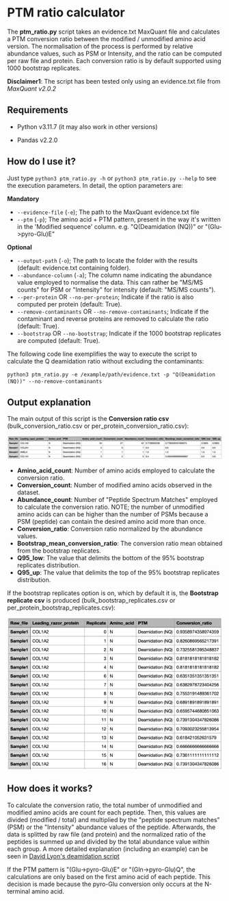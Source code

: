 # PTM ratio calculator

The **ptm_ratio.py** script takes an evidence.txt MaxQuant file and calculates a PTM conversion ratio between the modified / unmodified amino acid version. The normalisation of the process is performed by relative abundance values, such as PSM or Intensity, and the ratio can be computed per raw file and protein. Each conversion ratio is by default supported using 1000 bootstrap replicates.

**Disclaimer1**: The script has been tested only using an evidence.txt file from *MaxQuant v2.0.2*

## Requirements

-   Python v3.11.7 (it may also work in other versions)

-   Pandas v2.2.0

## How do I use it?

Just type `python3 ptm_ratio.py -h` or `python3 ptm_ratio.py --help` to see the execution parameters. In detail, the option parameters are:

**Mandatory**

-   `--evidence-file` (`-e`); The path to the MaxQuant evidence.txt file
-   `--ptm` (`-p`); The amino acid + PTM pattern, present in the way it's written in the 'Modified sequence' column. e.g. "Q(Deamidation (NQ))" or "(Glu-\>pyro-Glu)E"

**Optional**

-   `--output-path` (`-o`); The path to locate the folder with the results (default: evidence.txt containing folder).
-   `--abundance-column` (`-a`); The column name indicating the abundance value employed to normalise the data. This can rather be "MS/MS counts" for PSM or "Intensity" for intensity (default: "MS/MS counts").
-   `--per-protein` OR `--no-per-protein`; Indicate if the ratio is also computed per protein (default: True).
-   `--remove-contaminants` OR `--no-remove-contaminants`; Indicate if the contaminant and reverse proteins are removed to calculate the ratio (default: True).
-   `--bootstrap` OR `--no-bootstrap`; Indicate if the 1000 bootstrap replicates are computed (default: True).

The following code line exemplifies the way to execute the script to calculate the Q deamidation ratio without excluding the contaminants:

```{python}
python3 ptm_ratio.py -e /example/path/evidence.txt -p "Q(Deamidation (NQ))" --no-remove-contaminants 
```

## Output explanation

The main output of this script is the **Conversion ratio csv** (bulk_conversion_ratio.csv or per_protein_conversion_ratio.csv):

![](images/per_protein_conversion_ratio.png)

-   **Amino_acid_count**: Number of amino acids employed to calculate the conversion ratio.
-   **Conversion_count**: Number of modified amino acids observed in the dataset.
-   **Abundance_count**: Number of "Peptide Spectrum Matches" employed to calculate the conversion ratio. NOTE; the number of unmodified amino acids can can be higher than the number of PSMs because a PSM (peptide) can contain the desired amino acid more than once.
-   **Conversion_ratio**: Conversion ratio normalized by the abundance values.
-   **Bootstrap_mean_conversion_ratio**: The conversion ratio mean obtained from the bootstrap replicates.
-   **Q95_low**: The value that delimits the bottom of the 95% bootstrap replicates distribution.
-   **Q95_up**: The value that delimits the top of the 95% bootstrap replicates distribution.

If the bootstrap replicates option is on, which by default it is, the **Bootstrap replicate csv** is produced (bulk_bootstrap_replicates.csv or per_protein_bootstrap_replicates.csv):

![](images/per_protein_bootstrap.png)

## How does it works?

To calculate the conversion ratio, the total number of unmodified and modified amino acids are count for each peptide. Then, this values are divided (modified / total) and multiplied by the "peptide spectrum matches" (PSM) or the "Intensity" abundance values of the peptide. Afterwards, the data is splitted by raw file (and protein) and the normalized ratio of the peptides is summed up and divided by the total abundance value within each group. A more detailed explanation (including an example) can be seen in [David Lyon's deamidation script](https://github.com/dblyon/deamidation)

If the PTM pattern is "(Glu-\>pyro-Glu)E" or "(Gln-\>pyro-Glu)Q", the calculations are only based on the first amino acid of each peptide. This decision is made because the pyro-Glu conversion only occurs at the N-terminal amino acid.
